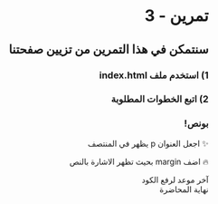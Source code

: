 <div dir=rtl>

#  تمرين - 3
## سنتمكن في هذا التمرين من تزيين صفحتنا 

### 1) استخدم ملف index.html
### 2) اتبع الخطوات المطلوبة 


### بونص! 

✨
 اجعل العنوان p يظهر في المنتصف 

🔥
 اضف margin بحيث تظهر الاشارة بالنص



آخر موعد لرفع الكود\
نهاية المحاضرة

</div>
